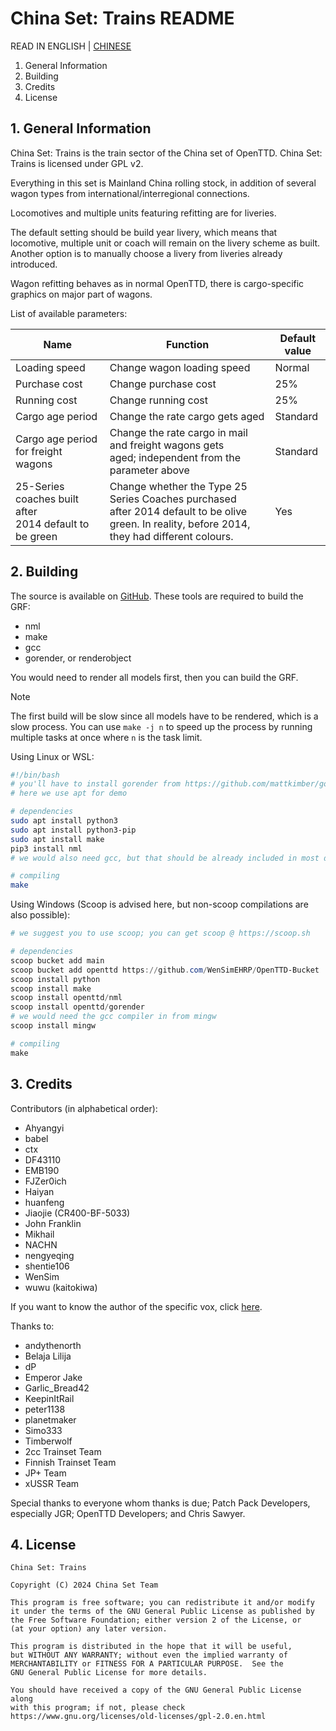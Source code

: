 # China Set: Trains README

READ IN ENGLISH | [CHINESE](./README-zh.md)

1. General Information
2. Building
3. Credits
4. License

## 1. General Information

China Set: Trains is the train sector of the China set of OpenTTD.
China Set: Trains is licensed under GPL v2.

Everything in this set is Mainland China rolling stock, in addition of
several wagon types from international/interregional connections.

Locomotives and multiple units featuring refitting are for liveries.

The default setting should be build year livery, which means that
locomotive, multiple unit or coach will remain on the livery scheme as
built. Another option is to manually choose a livery from liveries
already introduced.

Wagon refitting behaves as in normal OpenTTD, there is cargo-specific
graphics on major part of wagons.

List of available parameters:

| Name                                                    | Function                                                                                                                                         | Default value |
| ------------------------------------------------------- | ------------------------------------------------------------------------------------------------------------------------------------------------ | ------------- |
| Loading speed                                           | Change wagon loading speed                                                                                                                       | Normal        |
| Purchase cost                                           | Change purchase cost                                                                                                                             | 25%           |
| Running cost                                            | Change running cost                                                                                                                              | 25%           |
| Cargo age period                                        | Change the rate cargo gets aged                                                                                                                  | Standard      |
| Cargo age period for freight wagons                     | Change the rate cargo in mail and freight wagons gets aged; independent from the parameter above                                                | Standard      |
| 25-Series coaches built after 2014 default to be green | Change whether the Type 25 Series Coaches purchased after 2014 default to be olive green. In reality, before 2014, they had different colours. | Yes           |

## 2. Building

The source is available on [GitHub](https://github.com/OpenTTD-China-Set/China-Set-Trains). These tools are required to build the GRF:

- nml
- make
- gcc
- gorender, or renderobject

You would need to render all models first, then you can build the GRF.

> [!NOTE]
> The first build will be slow since all models have to be rendered, which is a slow process.
> You can use `make -j n` to speed up the process by running multiple tasks at once where `n` is the task limit.

Using Linux or WSL:

```bash
#!/bin/bash
# you'll have to install gorender from https://github.com/mattkimber/gorender
# here we use apt for demo

# dependencies
sudo apt install python3
sudo apt install python3-pip
sudo apt install make
pip3 install nml
# we would also need gcc, but that should be already included in most distros

# compiling
make
```

Using Windows (Scoop is advised here, but non-scoop compilations are also possible):

```powershell
# we suggest you to use scoop; you can get scoop @ https://scoop.sh

# dependencies
scoop bucket add main
scoop bucket add openttd https://github.com/WenSimEHRP/OpenTTD-Bucket
scoop install python
scoop install make
scoop install openttd/nml
scoop install openttd/gorender
# we would need the gcc compiler in from mingw
scoop install mingw

# compiling
make
```

## 3. Credits

Contributors (in alphabetical order):

- Ahyangyi
- babel
- ctx
- DF43110
- EMB190
- FJZer0ich
- Haiyan
- huanfeng
- Jiaojie (CR400-BF-5033)
- John Franklin
- Mikhail
- NACHN
- nengyeqing
- shentie106
- WenSim
- wuwu (kaitokiwa)

If you want to know the author of the specific vox, click [here](docs/contributor.csv).

Thanks to:

- andythenorth
- Belaja Lilija
- dP
- Emperor Jake
- Garlic_Bread42
- KeepinItRail
- peter1138
- planetmaker
- Simo333
- Timberwolf
- 2cc Trainset Team
- Finnish Trainset Team
- JP+ Team
- xUSSR Team

Special thanks to everyone whom thanks is due;
Patch Pack Developers, especially JGR;
OpenTTD Developers; and Chris Sawyer.

## 4. License

```text
China Set: Trains

Copyright (C) 2024 China Set Team

This program is free software; you can redistribute it and/or modify
it under the terms of the GNU General Public License as published by
the Free Software Foundation; either version 2 of the License, or
(at your option) any later version.

This program is distributed in the hope that it will be useful,
but WITHOUT ANY WARRANTY; without even the implied warranty of
MERCHANTABILITY or FITNESS FOR A PARTICULAR PURPOSE.  See the
GNU General Public License for more details.

You should have received a copy of the GNU General Public License along
with this program; if not, please check
https://www.gnu.org/licenses/old-licenses/gpl-2.0.en.html
```
